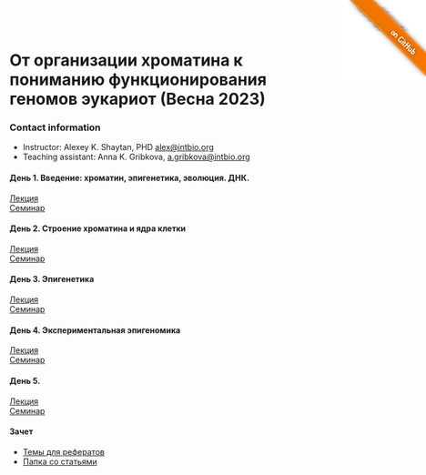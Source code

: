 <a href="https://github.com/intbio/mol_model_course_2022/blob/main/index.md"><img style="position: absolute; top: 0; right: 0; border: 0;" src="gitimg.png" alt="To GitHub"></a>
# От организации хроматина к пониманию функционирования геномов эукариот (Весна 2023)

### Contact information
- Instructor: Alexey K. Shaytan, PHD alex@intbio.org
- Teaching assistant: Anna K. Gribkova, a.gribkova@intbio.org 

#### День 1. Введение: хроматин, эпигенетика, эволюция. ДНК.
[Лекция](slides/Lecture1_Intro_DNA.pdf)  
[Семинар](slides/seminar1.pdf)  

#### День 2. Строение хроматина и ядра клетки
[Лекция](slides/Lecture2_Chromatin.pdf)  
[Семинар](slides/seminar2.pdf) 

#### День 3. Эпигенетика
[Лекция](slides/Lecture3_Epigenetics.pdf)  
[Семинар](slides/seminar3_v2.pdf) 

#### День 4. Экспериментальная эпигеномика
[Лекция](slides/Lecture4_Experimental_epigenomics.pdf)  
[Семинар](slides/seminar4.pdf) 

#### День 5.
[Лекция](https://docs.google.com/presentation/d/1011sffxtsSSi6Q3HUec4txsWLCzmjFVI/edit?usp=sharing&ouid=104983085813744001684&rtpof=true&sd=true)  
[Семинар](https://docs.google.com/presentation/d/1iStuuXRvcOF4k1ZasVXv5NpcleWPjmJssClp3A3MwQQ/edit?usp=sharing)

#### Зачет
- [Темы для рефератов](https://docs.google.com/document/d/1GNqG-hs1B1vEmTouCBMBPozI7mxH-BIGO55q2eSPcDY/edit?usp=sharing)
- [Папка со статьями](https://drive.google.com/drive/folders/1tPwEpwCvWKmxmsda1KGcQYidiQaa7tpK?usp=sharing)
